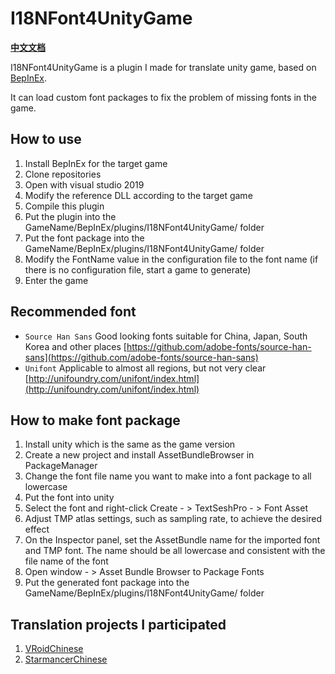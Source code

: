 # I18NFont4UnityGame
**[中文文档](README_CN.md)**

I18NFont4UnityGame is a plugin I made for translate unity game, based on [BepInEx](https://github.com/BepInEx/BepInEx).

It can load custom font packages to fix the problem of missing fonts in the game.

## How to use

1. Install BepInEx for the target game
2. Clone repositories
3. Open with visual studio 2019
4. Modify the reference DLL according to the target game
5. Compile this plugin
6. Put the plugin into the GameName/BepInEx/plugins/I18NFont4UnityGame/ folder
7. Put the font package into the GameName/BepInEx/plugins/I18NFont4UnityGame/ folder
8. Modify the FontName value in the configuration file to the font name (if there is no configuration file, start a game to generate)
9. Enter the game

## Recommended font

- `Source Han Sans` Good looking fonts suitable for China, Japan, South Korea and other places [https://github.com/adobe-fonts/source-han-sans](https://github.com/adobe-fonts/source-han-sans)
- `Unifont` Applicable to almost all regions, but not very clear [http://unifoundry.com/unifont/index.html](http://unifoundry.com/unifont/index.html)

## How to make font package

1. Install unity which is the same as the game version
2. Create a new project and install AssetBundleBrowser in PackageManager
3. Change the font file name you want to make into a font package to all lowercase
4. Put the font into unity
5. Select the font and right-click Create - > TextSeshPro - > Font Asset
6. Adjust TMP atlas settings, such as sampling rate, to achieve the desired effect
7. On the Inspector panel, set the AssetBundle name for the imported font and TMP font. The name should be all lowercase and consistent with the file name of the font
8. Open window - > Asset Bundle Browser to Package Fonts
9. Put the generated font package into the GameName/BepInEx/plugins/I18NFont4UnityGame/ folder

## Translation projects I participated

1. [VRoidChinese](https://github.com/xiaoye97/VRoidChinese)
2. [StarmancerChinese](https://youhanhua.com/527.html)